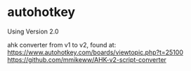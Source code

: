 # autohotkey
Using Version 2.0

ahk converter from v1 to v2, found at:  
https://www.autohotkey.com/boards/viewtopic.php?t=25100  
https://github.com/mmikeww/AHK-v2-script-converter
